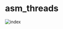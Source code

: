 # asm_threads
![index]([https://raw.githubusercontent.com/notrobot1/asm_threads/main/img/index.gif])
